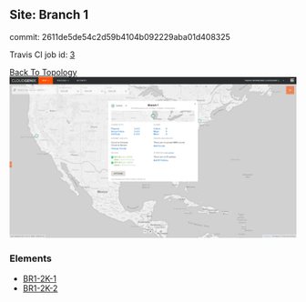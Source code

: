 ## Site: Branch 1

commit: 2611de5de54c2d59b4104b092229aba01d408325

Travis CI job id: [3](https://travis-ci.com/CloudGenix/network-as-code/builds/148075138)

[Back To Topology](../README.md)
<img alt="Site Card" src="site-info.png?raw=1" width="1110">

### Elements
<ul>
<li>
<A href="BR1-2K-1/README.md">BR1-2K-1</A>
</li>
<li>
<A href="BR1-2K-2/README.md">BR1-2K-2</A>
</li>
</ul>
